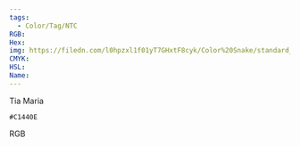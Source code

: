 ```yaml
---
tags:
  - Color/Tag/NTC
RGB:
Hex:
img: https://filedn.com/l0hpzxl1f01yT7GHxtF8cyk/Color%20Snake/standard_csv_to_svg/C1440E.svg
CMYK:
HSL:
Name:
---
```

Tia Maria
```palette
#C1440E
```
RGB
